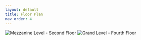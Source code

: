 ```yaml
---
layout: default
title: Floor Plan
nav_order: 4
---
```


![Mezzanine Level - Second Floor](../second-floor.webp)
![Grand Level - Fourth Floor](../fourth-floor.webp)